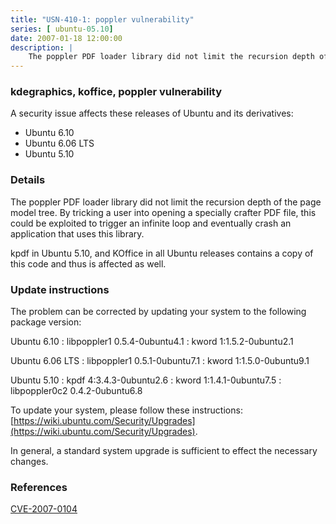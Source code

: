 ```yaml
---
title: "USN-410-1: poppler vulnerability"
series: [ ubuntu-05.10]
date: 2007-01-18 12:00:00
description: |
    The poppler PDF loader library did not limit the recursion depth of the page model tree. By tricking a user into opening a specially crafter PDF file, this could be exploited to trigger an infinite loop and eventually crash an application that uses this library.
--- 
```

 
### kdegraphics, koffice, poppler vulnerability

A security issue affects these releases of Ubuntu and its derivatives:

* Ubuntu 6.10
* Ubuntu 6.06 LTS
* Ubuntu 5.10

### Details

The poppler PDF loader library did not limit the recursion depth of the page model tree. By tricking a user into opening a specially crafter PDF file, this could be exploited to trigger an infinite loop and eventually crash an application that uses this library.

kpdf in Ubuntu 5.10, and KOffice in all Ubuntu releases contains a copy of this code and thus is affected as well.

### Update instructions

The problem can be corrected by updating your system to the following package version:

Ubuntu 6.10
 : libpoppler1 <span>0.5.4-0ubuntu4.1</span>
 : kword <span>1:1.5.2-0ubuntu2.1</span>

Ubuntu 6.06 LTS
 : libpoppler1 <span>0.5.1-0ubuntu7.1</span>
 : kword <span>1:1.5.0-0ubuntu9.1</span>

Ubuntu 5.10
 : kpdf <span>4:3.4.3-0ubuntu2.6</span>
 : kword <span>1:1.4.1-0ubuntu7.5</span>
 : libpoppler0c2 <span>0.4.2-0ubuntu6.8</span>

To update your system, please follow these instructions: [https://wiki.ubuntu.com/Security/Upgrades](https://wiki.ubuntu.com/Security/Upgrades).

In general, a standard system upgrade is sufficient to effect the necessary changes.

### References

 [CVE-2007-0104](http://people.ubuntu.com/~ubuntu-security/cve/CVE-2007-0104)
 
